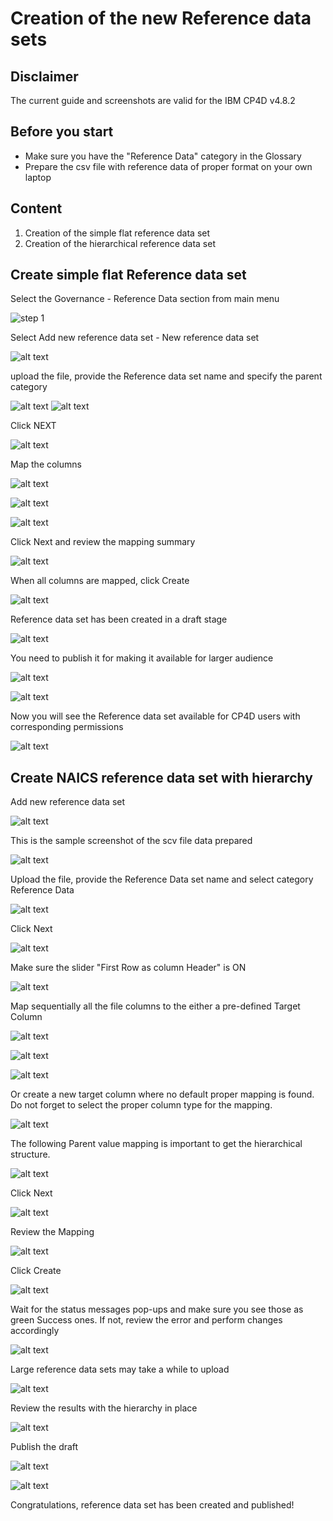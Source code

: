 # Creation of the new Reference data sets

## Disclaimer

The current guide and screenshots are valid for the IBM CP4D v4.8.2

## Before you start

- Make sure you have the "Reference Data" category in the Glossary
- Prepare the csv file with reference data of proper format on your own laptop

## Content

1. Creation of the simple flat reference data set
2. Creation of the hierarchical reference data set

## Create simple flat Reference data set

Select the Governance - Reference Data section from main menu

![step 1](RD_images/rd_step1.png)

Select Add new reference data set - New reference data set

![alt text](RD_images/rd_step2.png)

upload the file, provide the Reference data set name and specify the parent category

![alt text](RD_images/rd_step3.png)
![alt text](RD_images/rd_step4.png)

Click NEXT

![alt text](RD_images/rd_step5.png)

Map the columns

![alt text](RD_images/rd_step6.png)

![alt text](RD_images/rd_step7.png)

![alt text](RD_images/rd_step8.png)

Click Next and review the mapping summary

![alt text](RD_images/rd_step9.png)

When all columns are mapped, click Create

![alt text](RD_images/rd_step10.png)

Reference data set has been created in a draft stage

![alt text](RD_images/rd_step11.png)

You need to publish it for making it available for larger audience

![alt text](RD_images/rd_step12.png)

![alt text](RD_images/rd_step13.png)

Now you will see the Reference data set available for CP4D users with corresponding permissions

![alt text](RD_images/rd_step14.png)

## Create NAICS reference data set with hierarchy

Add new reference data set

![alt text](RD_images/rd_NAICS_step01.png)

This is the sample screenshot of the scv file data prepared

![alt text](RD_images/rd_NAICS_step02.png)

Upload the file, provide the Reference Data set name and select category Reference Data

![alt text](RD_images/rd_NAICS_step03.png)

Click Next

![alt text](RD_images/rd_NAICS_step04.png)

Make sure the slider "First Row as column Header" is ON

![alt text](RD_images/rd_NAICS_step05.png)

Map sequentially all the file columns to the either a pre-defined Target Column

![alt text](RD_images/rd_NAICS_step06.png)

![alt text](RD_images/rd_NAICS_step07.png)

![alt text](RD_images/rd_NAICS_step08.png)

Or create a new target column where no default proper mapping is found. Do not forget to select the proper column type for the mapping.

![alt text](RD_images/rd_NAICS_step09.png)

The following Parent value mapping is important to get the hierarchical structure.

![alt text](RD_images/rd_NAICS_step10.png)

Click Next

![alt text](RD_images/rd_NAICS_step11.png)

Review the Mapping

![alt text](RD_images/rd_NAICS_step12.png)

Click Create

![alt text](RD_images/rd_NAICS_step13.png)

Wait for the status messages pop-ups and make sure you see those as green Success ones. If not, review the error and perform changes accordingly

![alt text](RD_images/rd_NAICS_step14.png)

Large reference data sets may take a while to upload

![alt text](RD_images/rd_NAICS_step15.png)

Review the results with the hierarchy in place

![alt text](RD_images/rd_NAICS_step16.png)

Publish the draft

![alt text](RD_images/rd_NAICS_step17.png)

![alt text](RD_images/rd_NAICS_step18.png)

Congratulations, reference data set has been created and published!
